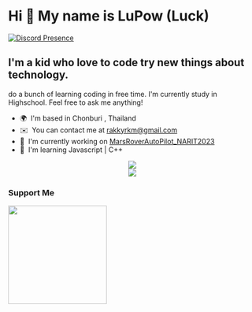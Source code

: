 
Hi  👋 My name is LuPow (Luck)
====================================================================================================================================
[![Discord Presence](https://lanyard.cnrad.dev/api/556721357354696705)](https://discord.com/users/556721357354696705)

I'm a kid who love to code try new things about technology.
----------------------------------------------

do a bunch of learning coding in free time. I'm currently study in Highschool. Feel free to ask me anything!

*   🌍  I'm based in Chonburi , Thailand
*   ✉️  You can contact me at [rakkyrkm@gmail.com](mailto:rakkyrkm@gmail.com)
*   🚀  I'm currently working on [MarsRoverAutoPilot_NARIT2023](https://github.com/LuPow132/MarsRoverAutoPilot_NARIT2023)
*   🧠  I'm learning Javascript | C++
<p align="center">
  <a href="https://skillicons.dev">
    <img src="https://skillicons.dev/icons?i=arduino,py,ae,azure,blender,cs,html,pr" /><br>
    <img src="https://skillicons.dev/icons?i=unity,unreal,visualstudio,vscode" />
  </a>
</p>

### Support Me

<a href="https://www.buymeacoffee.com/LuPowsProject"><img src="https://cdn.buymeacoffee.com/buttons/v2/default-yellow.png" width="200" /></a>
